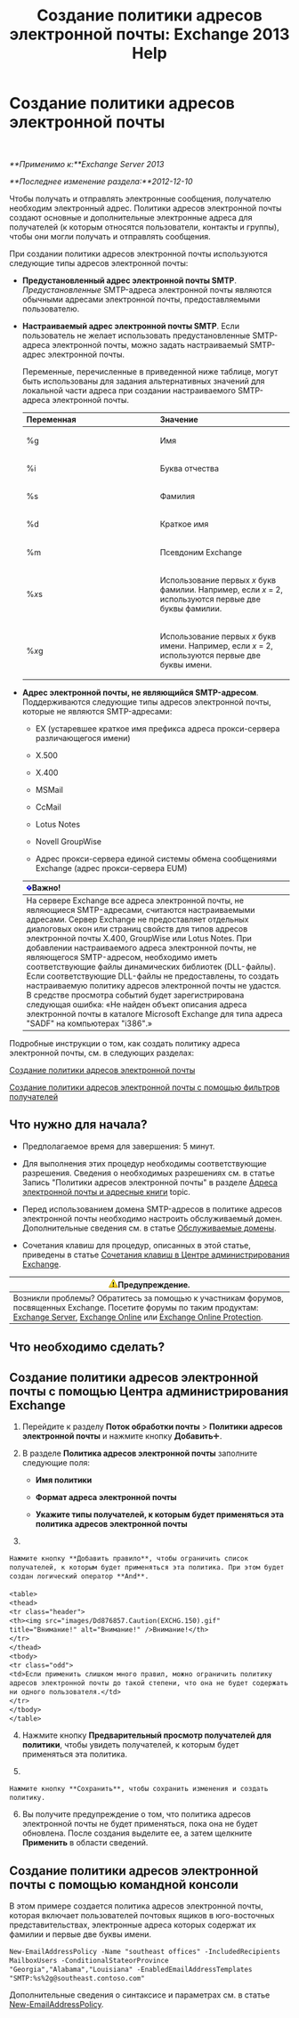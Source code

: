 ﻿---
title: 'Создание политики адресов электронной почты: Exchange 2013 Help'
TOCTitle: Создание политики адресов электронной почты
ms:assetid: eb2bf42e-2058-4e17-85d5-97546433b40a
ms:mtpsurl: https://technet.microsoft.com/ru-ru/library/Bb125137(v=EXCHG.150)
ms:contentKeyID: 50489408
ms.date: 05/22/2018
mtps_version: v=EXCHG.150
f1_keywords:
- Microsoft.Exchange.Management.SnapIn.Esm.OrganizationConfiguration.NewEmailAddressPolicyWizardForm.EmailAddressPolicyIntroductionPage
ms.translationtype: MT
---

# Создание политики адресов электронной почты

 

_**Применимо к:**Exchange Server 2013_

_**Последнее изменение раздела:**2012-12-10_

Чтобы получать и отправлять электронные сообщения, получателю необходим электронный адрес. Политики адресов электронной почты создают основные и дополнительные электронные адреса для получателей (к которым относятся пользователи, контакты и группы), чтобы они могли получать и отправлять сообщения.

При создании политики адресов электронной почты используются следующие типы адресов электронной почты:

  - **Предустановленный адрес электронной почты SMTP**. *Предустановленные* SMTP-адреса электронной почты являются обычными адресами электронной почты, предоставляемыми пользователю.

  - **Настраиваемый адрес электронной почты SMTP**. Если пользователь не желает использовать предустановленные SMTP-адреса электронной почты, можно задать настраиваемый SMTP-адрес электронной почты.
    
    Переменные, перечисленные в приведенной ниже таблице, могут быть использованы для задания альтернативных значений для локальной части адреса при создании настраиваемого SMTP-адреса электронной почты.
    
    
    <table>
    <colgroup>
    <col style="width: 50%" />
    <col style="width: 50%" />
    </colgroup>
    <thead>
    <tr class="header">
    <th>Переменная</th>
    <th>Значение</th>
    </tr>
    </thead>
    <tbody>
    <tr class="odd">
    <td><p>%g</p></td>
    <td><p>Имя</p></td>
    </tr>
    <tr class="even">
    <td><p>%i</p></td>
    <td><p>Буква отчества</p></td>
    </tr>
    <tr class="odd">
    <td><p>%s</p></td>
    <td><p>Фамилия</p></td>
    </tr>
    <tr class="even">
    <td><p>%d</p></td>
    <td><p>Краткое имя</p></td>
    </tr>
    <tr class="odd">
    <td><p>%m</p></td>
    <td><p>Псевдоним Exchange</p></td>
    </tr>
    <tr class="even">
    <td><p>%<em>x</em>s</p></td>
    <td><p>Использование первых <em>x</em> букв фамилии. Например, если <em>x</em> = 2, используются первые две буквы фамилии.</p></td>
    </tr>
    <tr class="odd">
    <td><p>%<em>x</em>g</p></td>
    <td><p>Использование первых <em>x</em> букв имени. Например, если <em>x</em> = 2, используются первые две буквы имени.</p></td>
    </tr>
    </tbody>
    </table>


  - **Адрес электронной почты, не являющийся SMTP-адресом**. Поддерживаются следующие типы адресов электронной почты, которые не являются SMTP-адресами:
    
      - EX (устаревшее краткое имя префикса адреса прокси-сервера различающегося имени)
    
      - X.500
    
      - X.400
    
      - MSMail
    
      - CcMail
    
      - Lotus Notes
    
      - Novell GroupWise
    
      - Адрес прокси-сервера единой системы обмена сообщениями Exchange (адрес прокси-сервера EUM)
    
    <table>
    <thead>
    <tr class="header">
    <th><img src="images/Dd876857.important(EXCHG.150).gif" title="Важно" alt="Важно" />Важно!</th>
    </tr>
    </thead>
    <tbody>
    <tr class="odd">
    <td>На сервере Exchange все адреса электронной почты, не являющиеся SMTP-адресами, считаются настраиваемыми адресами. Сервер Exchange не предоставляет отдельных диалоговых окон или страниц свойств для типов адресов электронной почты X.400, GroupWise или Lotus Notes. При добавлении настраиваемого адреса электронной почты, не являющегося SMTP-адресом, необходимо иметь соответствующие файлы динамических библиотек (DLL-файлы). Если соответствующие DLL-файлы не предоставлены, то создать настраиваемую политику адресов электронной почты не удастся. В средстве просмотра событий будет зарегистрирована следующая ошибка: «Не найден объект описания адреса электронной почты в каталоге Microsoft Exchange для типа адреса &quot;SADF&quot; на компьютерах &quot;i386&quot;.»</td>
    </tr>
    </tbody>
    </table>


Подробные инструкции о том, как создать политику адреса электронной почты, см. в следующих разделах:

[Создание политики адресов электронной почты](create-an-email-address-policy-exchange-2013-help.md)

[Создание политики адресов электронной почты с помощью фильтров получателей](create-an-email-address-policy-by-using-recipient-filters-exchange-2013-help.md)

## Что нужно для начала?

  - Предполагаемое время для завершения: 5 минут.

  - Для выполнения этих процедур необходимы соответствующие разрешения. Сведения о необходимых разрешениях см. в статье Запись "Политики адресов электронной почты" в разделе [Адреса электронной почты и адресные книги](email-addresses-and-address-books-exchange-2013-help.md) topic.

  - Перед использованием домена SMTP-адресов в политике адресов электронной почты необходимо настроить обслуживаемый домен. Дополнительные сведения см. в статье [Обслуживаемые домены](accepted-domains-exchange-2013-help.md).

  - Сочетания клавиш для процедур, описанных в этой статье, приведены в статье [Сочетания клавиш в Центре администрирования Exchange](keyboard-shortcuts-in-the-exchange-admin-center-exchange-online-protection-help.md).

<table>
<thead>
<tr class="header">
<th><img src="images/JJ983803.warning(EXCHG.150).gif" title="Предупреждение" alt="Предупреждение" />Предупреждение.</th>
</tr>
</thead>
<tbody>
<tr class="odd">
<td>Возникли проблемы? Обратитесь за помощью к участникам форумов, посвященных Exchange. Посетите форумы по таким продуктам: <a href="https://go.microsoft.com/fwlink/p/?linkid=60612">Exchange Server</a>, <a href="https://go.microsoft.com/fwlink/p/?linkid=267542">Exchange Online</a> или <a href="https://go.microsoft.com/fwlink/p/?linkid=285351">Exchange Online Protection</a>.</td>
</tr>
</tbody>
</table>


## Что необходимо сделать?

## Создание политики адресов электронной почты с помощью Центра администрирования Exchange

1.  Перейдите к разделу **Поток обработки почты** \> **Политики адресов электронной почты** и нажмите кнопку **Добавить**![Значок добавления](images/JJ218640.c1e75329-d6d7-4073-a27d-498590bbb558(EXCHG.150).gif "Значок добавления").

2.  В разделе **Политика адресов электронной почты** заполните следующие поля:
    
      - **Имя политики**
    
      - **Формат адреса электронной почты**
    
      - **Укажите типы получателей, к которым будет применяться эта политика адресов электронной почты**

3.  
    
    Нажмите кнопку **Добавить правило**, чтобы ограничить список получателей, к которым будет применяться эта политика. При этом будет создан логический оператор **And**.
    
    <table>
    <thead>
    <tr class="header">
    <th><img src="images/Dd876857.Caution(EXCHG.150).gif" title="Внимание!" alt="Внимание!" />Внимание!</th>
    </tr>
    </thead>
    <tbody>
    <tr class="odd">
    <td>Если применить слишком много правил, можно ограничить политику адресов электронной почты до такой степени, что она не будет содержать ни одного пользователя.</td>
    </tr>
    </tbody>
    </table>


4.  Нажмите кнопку **Предварительный просмотр получателей для политики**, чтобы увидеть получателей, к которым будет применяться эта политика.

5.  
    
    Нажмите кнопку **Сохранить**, чтобы сохранить изменения и создать политику.

6.  Вы получите предупреждение о том, что политика адресов электронной почты не будет применяться, пока она не будет обновлена. После создания выделите ее, а затем щелкните **Применить** в области сведений.

## Создание политики адресов электронной почты с помощью командной консоли

В этом примере создается политика адресов электронной почты, которая включает пользователей почтовых ящиков в юго-восточных представительствах, электронные адреса которых содержат их фамилии и первые две буквы имени.

    New-EmailAddressPolicy -Name "southeast offices" -IncludedRecipients MailboxUsers -ConditionalStateorProvince "Georgia","Alabama","Louisiana" -EnabledEmailAddressTemplates "SMTP:%s%2g@southeast.contoso.com"

Дополнительные сведения о синтаксисе и параметрах см. в статье [New-EmailAddressPolicy](https://technet.microsoft.com/ru-ru/library/aa996800\(v=exchg.150\)).

